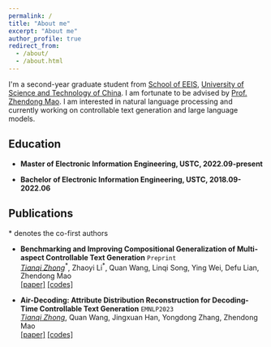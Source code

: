 ```yaml
---
permalink: /
title: "About me"
excerpt: "About me"
author_profile: true
redirect_from: 
  - /about/
  - /about.html
---
```


I'm a second-year graduate student from [School of EEIS](https://eeis.ustc.edu.cn/main.htm), [University of Science and Technology of China](https://www.ustc.edu.cn/). I am fortunate to be advised by [Prof. Zhendong Mao](https://faculty.ustc.edu.cn/maozhendong/zh_CN/index.htm). I am interested in natural language processing and currently working on controllable text generation and large language models.

## Education
- **Master of Electronic Information Engineering, USTC, 2022.09-present**

- **Bachelor of Electronic Information Engineering, USTC, 2018.09-2022.06**

## Publications

\* denotes the co-first authors

- **Benchmarking and Improving Compositional Generalization of Multi-aspect Controllable Text Generation** `Preprint`<br>
_<ins>Tianqi Zhong</ins>_<sup>\*</sup>, Zhaoyi Li<sup>\*</sup>, Quan Wang, Linqi Song, Ying Wei, Defu Lian, Zhendong Mao<br>
[[paper]](https://arxiv.org/pdf/2404.04232.pdf) [[codes]](https://github.com/tqzhong/CG4MCTG)


- **Air-Decoding: Attribute Distribution Reconstruction for Decoding-Time Controllable Text Generation** `EMNLP2023`<br>
_<ins>Tianqi Zhong</ins>_, Quan Wang, Jingxuan Han, Yongdong Zhang, Zhendong Mao<br>
[[paper]](https://arxiv.org/pdf/2310.14892.pdf) [[codes]](https://github.com/tqzhong/Air-Decoding)
